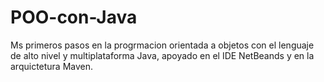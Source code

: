 # POO-con-Java
Ms primeros pasos en la progrmacion orientada a objetos con el lenguaje de alto nivel y multiplataforma Java, apoyado en el IDE NetBeands y en la arquictetura Maven.
